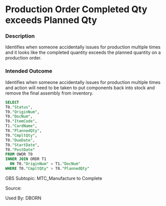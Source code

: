 # Production Order Completed Qty exceeds Planned Qty

### Description

​Identifies when someone accidentally issues for production multiple times and it looks like the completed quantity exceeds the planned quantity on a production order.

### Intended Outcome

​Identifies when someone accidentally issues for production multiple times and action will need to be taken to put components back into stock and remove the final assembly from inventory.

```sql
SELECT 
T0."Status", 
T0."OriginNum", 
T0."DocNum", 
T0."ItemCode", 
T1."CardName", 
T0."PlannedQty", 
T0."CmpltQty", 
T0."DueDate", 
T0."StartDate", 
T0."PostDate"
FROM OWOR T0
INNER JOIN ORDR T1
  ON T0."OriginNum" = T1."DocNum"
WHERE T0."CmpltQty" > T0."PlannedQty"
```

GBS Subtopic: MTC_Manufacture to Complete

Source: 

Used By: DBORN
